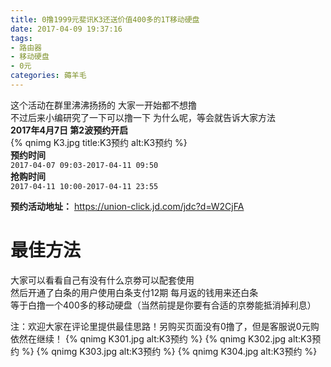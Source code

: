 ```yaml
---
title: 0撸1999元斐讯K3还送价值400多的1T移动硬盘
date: 2017-04-09 19:37:16
tags: 
- 路由器
- 移动硬盘
- 0元
categories: 薅羊毛
---
```

这个活动在群里沸沸扬扬的 大家一开始都不想撸  
不过后来小编研究了一下可以撸一下 为什么呢，等会就告诉大家方法  
**2017年4月7日 第2波预约开启**  
{% qnimg K3.jpg title:K3预约 alt:K3预约 %}  
**预约时间**  
`2017-04-07 09:03-2017-04-11 09:50`  
**抢购时间**  
`2017-04-11 10:00-2017-04-11 23:55`

**预约活动地址：** https://union-click.jd.com/jdc?d=W2CjFA

# 最佳方法
大家可以看看自己有没有什么京劵可以配套使用  
然后开通了白条的用户使用白条支付12期 每月返的钱用来还白条  
等于白撸一个400多的移动硬盘（当然前提是你要有合适的京劵能抵消掉利息）

注：欢迎大家在评论里提供最佳思路！另购买页面没有0撸了，但是客服说0元购依然在继续！
{% qnimg K301.jpg  alt:K3预约 %}
{% qnimg K302.jpg  alt:K3预约 %}
{% qnimg K303.jpg  alt:K3预约 %}
{% qnimg K304.jpg  alt:K3预约 %}